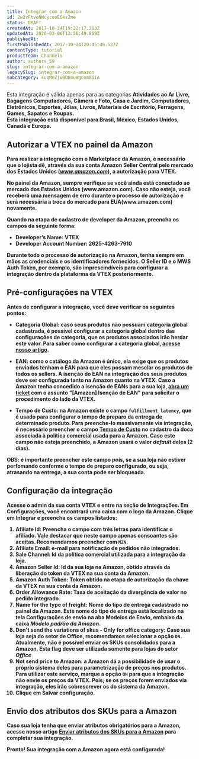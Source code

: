 ```yaml
---
title: Integrar com a Amazon
id: 2w2vFtveNWcycooEGks2me
status: DRAFT
createdAt: 2017-10-24T19:22:17.213Z
updatedAt: 2020-03-06T13:56:49.869Z
publishedAt: 
firstPublishedAt: 2017-10-24T20:45:46.537Z
contentType: tutorial
productTeam: Channels
author: authors_59
slug: integrar-com-a-amazon
legacySlug: integrar-com-a-amazon
subcategory: 4uqMnZjwBO04uWgCom8QiA
---
```


<div class="alert alert-warning"> 
Esta integração é válida apenas para as categorias <b>Atividades ao Ar Livre<b>, <b>Bagagens</b> <b>Computadores</b>, <b>Câmera e Foto</b>, <b>Casa e Jardim</b>, <b>Computadores</b>, <b>Eletrônicos</b>, <b>Esportes</b>, <b>Jóias</b>, <b>Livros</b>, <b>Materiais de Escritório</b>, <b>Ferragens</b>, <b>Games</b>, <b>Sapatos</b> e <b>Roupas</b>.
</div>

<div class="alert alert-warning">
Esta integração está disponível para Brasil, México, Estados Unidos, Canadá e Europa.
</div>

## Autorizar a VTEX no painel da Amazon

Para realizar a integração com o Marketplace da Amazon, é necessário que o lojista dê, através da sua conta Amazon Seller Central pelo mercado dos Estados Unidos (_www.amazon.com_), a autorização para VTEX. 

<div class="alert alert-warning">
No painel da Amazon, sempre verifique se você ainda está conectado ao mercado dos Estados Unidos (www.amazon.com). Caso não esteja, você receberá uma mensagem de erro durante o processo de autorização e será necessária a troca do mercado para EUA(www.amazon.com) novamente.
</div>

Quando na etapa de cadastro de developer da Amazon, preencha os campos da seguinte forma:
- Developer’s Name: VTEX  
- Developer Account Number: 2625-4263-7910  

__Durante todo o processo de autorização na Amazon, tenha sempre em mãos as credenciais e os identificadores fornecidos.__ O Seller ID e o MWS Auth Token, por exemplo, são imprescindíveis para configurar a integração dentro da plataforma da VTEX posteriormente.

## Pré-configurações na VTEX

Antes de configurar a integração, você deve verificar os seguintes pontos:

  - __Categoria Global:__ caso seus produtos não possuam categoria global cadastrada, é possível configurar a categoria global dentro das configurações de categoria, que os produtos associados irão herdar este valor. Para saber como configurar a categoria global, [acesse nosso artigo](/pt/tutorial/configurando-a-categoria-global).

  - __EAN:__ como o catálogo da Amazon é único, ela exige que os produtos enviados tenham o EAN para que eles possam mesclar os produtos de todos os sellers. A isenção do EAN na integração dos seus produtos deve ser configurada tanto na Amazon quanto na VTEX. Caso a Amazon tenha concedido a isenção de EANs para a sua loja, [abra um ticket](https://support.vtex.com/hc/pt-br) com o assunto "[Amazon] Isenção de EAN" para solicitar o procedimento do lado da VTEX.

 - __Tempo de Custo:__ na Amazon existe o campo `fulfillment latency`, que é __usado para configurar o tempo de preparo da entrega de determinado produto__. Para preenche-lo massivamente via integração, é necessário preencher o campo [Tempo de Custo](http://help.vtex.com/pt/tutorial/como-cadastrar-doca) no cadastro da doca associada à política comercial usada para a Amazon. Caso este campo não esteja preenchido, a Amazon usará o valor *default* deles (2 dias).
  
<div class="alert alert-warning">
OBS: é importante preencher este campo pois, se a sua loja não estiver perfomando conforme o tempo de preparo configurado, ou seja, atrasando na entrega, a sua conta pode ser bloqueada.
</div>

## Configuração da integração
  
Acesse o admin da sua conta VTEX e entre na seção de __Integrações__. Em __Configurações__, você encontrará uma caixa com o logo da Amazon. Clique em __Integrar__ e preencha os campos listados: 

1. __Afiliate Id__: Preencha o campo com três letras para identificar o afiliado. Vale destacar que neste campo apenas __consoantes__ são aceitas. Recomendamos preencher com `MZN`.
2. __Afiliate Email__: e-mail para notificação de pedidos não integrados.
3. __Sale Channel__: Id da política comercial utilizada para a integração da loja.
4. __Amazon Seller Id__: Id da sua loja na Amazon, obtido através da liberação do token da VTEX na sua conta da Amazon.
5. __Amazon Auth Token__: Token obtido na etapa de autorização da chave da VTEX na sua conta da Amazon. 
6. __Order Allowance Rate__: Taxa de aceitação da divergência de valor no pedido integrado.
7. __Name for the type of freight__: Nome do tipo de entrega cadastrado no painel da Amazon. Este nome do tipo de entrega está localizado na tela __Configurações de envio__ na aba __Modelos de Envio__, __embaixo__ da caixa _Modelo padrão da Amazon_.
8. __Don't send the variations of skus - Only for office category__: Caso sua loja seja do setor de __Office__,  recomendamos selecionar a opção `ON`. Atualmente, não é possível enviar os SKUs consolidados para a Amazon. __Esta flag deve ser utilizada somente para lojas do setor *Office*__  
9. __Not send price to Amazon:__ a Amazon dá a possibilidade de usar o próprio sistema deles para parametrização de preços nos produtos. __Para utilizar este serviço, marque a opção `ON` para que a integração não envie os preços da VTEX.__ Pois, se os preços forem enviados via integração, eles irão sobrescrever os do sistema da Amazon.
10. Clique em __Salvar configuração__.

## Envio dos atributos dos SKUs para a Amazon

Caso sua loja tenha que enviar atributos obrigatórios para a Amazon, acesse nosso artigo [Enviar atributos dos SKUs para a Amazon](/pt/tutorial/enviar-atributos-dos-skus-para-a-amazon) para completar sua integração.

Pronto! Sua integração com a Amazon agora está configurada!
